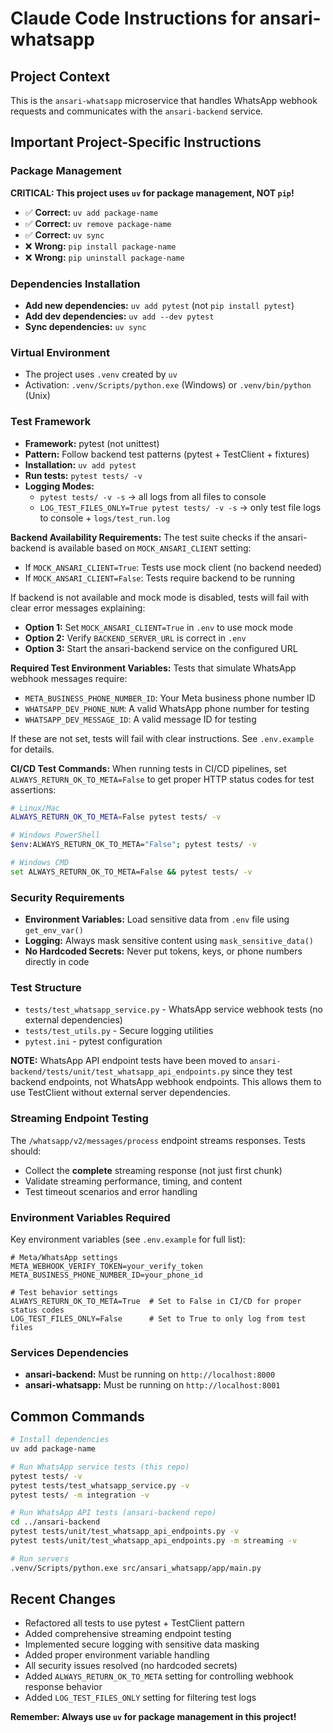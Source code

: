 # Claude Code Instructions for ansari-whatsapp

## Project Context
This is the `ansari-whatsapp` microservice that handles WhatsApp webhook requests and communicates with the `ansari-backend` service.

## Important Project-Specific Instructions

### Package Management
**CRITICAL: This project uses `uv` for package management, NOT `pip`!**

- ✅ **Correct:** `uv add package-name`
- ✅ **Correct:** `uv remove package-name`
- ✅ **Correct:** `uv sync`
- ❌ **Wrong:** `pip install package-name`
- ❌ **Wrong:** `pip uninstall package-name`

### Dependencies Installation
- **Add new dependencies:** `uv add pytest` (not `pip install pytest`)
- **Add dev dependencies:** `uv add --dev pytest`
- **Sync dependencies:** `uv sync`

### Virtual Environment
- The project uses `.venv` created by `uv`
- Activation: `.venv/Scripts/python.exe` (Windows) or `.venv/bin/python` (Unix)

### Test Framework
- **Framework:** pytest (not unittest)
- **Pattern:** Follow backend test patterns (pytest + TestClient + fixtures)
- **Installation:** `uv add pytest`
- **Run tests:** `pytest tests/ -v`
- **Logging Modes:**
  - `pytest tests/ -v -s` → all logs from all files to console
  - `LOG_TEST_FILES_ONLY=True pytest tests/ -v -s` → only test file logs to console + `logs/test_run.log`

**Backend Availability Requirements:**
The test suite checks if the ansari-backend is available based on `MOCK_ANSARI_CLIENT` setting:
- If `MOCK_ANSARI_CLIENT=True`: Tests use mock client (no backend needed)
- If `MOCK_ANSARI_CLIENT=False`: Tests require backend to be running

If backend is not available and mock mode is disabled, tests will fail with clear error messages explaining:
- **Option 1:** Set `MOCK_ANSARI_CLIENT=True` in `.env` to use mock mode
- **Option 2:** Verify `BACKEND_SERVER_URL` is correct in `.env`
- **Option 3:** Start the ansari-backend service on the configured URL

**Required Test Environment Variables:**
Tests that simulate WhatsApp webhook messages require:
- `META_BUSINESS_PHONE_NUMBER_ID`: Your Meta business phone number ID
- `WHATSAPP_DEV_PHONE_NUM`: A valid WhatsApp phone number for testing
- `WHATSAPP_DEV_MESSAGE_ID`: A valid message ID for testing

If these are not set, tests will fail with clear instructions. See `.env.example` for details.

**CI/CD Test Commands:**
When running tests in CI/CD pipelines, set `ALWAYS_RETURN_OK_TO_META=False` to get proper HTTP status codes for test assertions:
```bash
# Linux/Mac
ALWAYS_RETURN_OK_TO_META=False pytest tests/ -v

# Windows PowerShell
$env:ALWAYS_RETURN_OK_TO_META="False"; pytest tests/ -v

# Windows CMD
set ALWAYS_RETURN_OK_TO_META=False && pytest tests/ -v
```

### Security Requirements
- **Environment Variables:** Load sensitive data from `.env` file using `get_env_var()`
- **Logging:** Always mask sensitive content using `mask_sensitive_data()`
- **No Hardcoded Secrets:** Never put tokens, keys, or phone numbers directly in code

### Test Structure
- `tests/test_whatsapp_service.py` - WhatsApp service webhook tests (no external dependencies)
- `tests/test_utils.py` - Secure logging utilities
- `pytest.ini` - pytest configuration

**NOTE:** WhatsApp API endpoint tests have been moved to `ansari-backend/tests/unit/test_whatsapp_api_endpoints.py` since they test backend endpoints, not WhatsApp webhook endpoints. This allows them to use TestClient without external server dependencies.

### Streaming Endpoint Testing
The `/whatsapp/v2/messages/process` endpoint streams responses. Tests should:
- Collect the **complete** streaming response (not just first chunk)
- Validate streaming performance, timing, and content
- Test timeout scenarios and error handling

### Environment Variables Required
Key environment variables (see `.env.example` for full list):
```env
# Meta/WhatsApp settings
META_WEBHOOK_VERIFY_TOKEN=your_verify_token
META_BUSINESS_PHONE_NUMBER_ID=your_phone_id

# Test behavior settings
ALWAYS_RETURN_OK_TO_META=True  # Set to False in CI/CD for proper status codes
LOG_TEST_FILES_ONLY=False      # Set to True to only log from test files
```

### Services Dependencies
- **ansari-backend:** Must be running on `http://localhost:8000`
- **ansari-whatsapp:** Must be running on `http://localhost:8001`

## Common Commands
```bash
# Install dependencies
uv add package-name

# Run WhatsApp service tests (this repo)
pytest tests/ -v
pytest tests/test_whatsapp_service.py -v
pytest tests/ -m integration -v

# Run WhatsApp API tests (ansari-backend repo)
cd ../ansari-backend
pytest tests/unit/test_whatsapp_api_endpoints.py -v
pytest tests/unit/test_whatsapp_api_endpoints.py -m streaming -v

# Run servers
.venv/Scripts/python.exe src/ansari_whatsapp/app/main.py
```

## Recent Changes
- Refactored all tests to use pytest + TestClient pattern
- Added comprehensive streaming endpoint testing
- Implemented secure logging with sensitive data masking
- Added proper environment variable handling
- All security issues resolved (no hardcoded secrets)
- Added `ALWAYS_RETURN_OK_TO_META` setting for controlling webhook response behavior
- Added `LOG_TEST_FILES_ONLY` setting for filtering test logs

**Remember: Always use `uv` for package management in this project!**